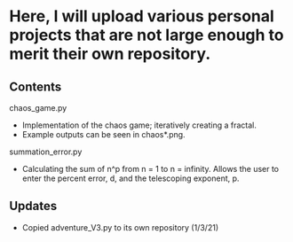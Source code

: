 # Here, I will upload various personal projects that are not large enough to merit their own repository.

## Contents

chaos_game.py
- Implementation of the chaos game; iteratively creating a fractal.
- Example outputs can be seen in chaos*.png.

summation_error.py
- Calculating the sum of n^p from n = 1 to n = infinity. Allows the user to enter the percent error, d, and the telescoping exponent, p.









## Updates
- Copied adventure_V3.py to its own repository (1/3/21)

